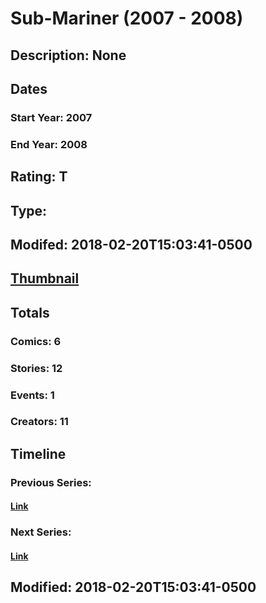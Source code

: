 # Sub-Mariner (2007 - 2008)
## Description: None
## Dates
### Start Year: 2007
### End Year: 2008
## Rating: T
## Type: 
## Modifed: 2018-02-20T15:03:41-0500
## [Thumbnail](http://i.annihil.us/u/prod/marvel/i/mg/9/a0/5a8c7f0a7473e.jpg)
## Totals
### Comics: 6
### Stories: 12
### Events: 1
### Creators: 11
## Timeline
### Previous Series: 
#### [Link]()
### Next Series: 
#### [Link]()
## Modified: 2018-02-20T15:03:41-0500